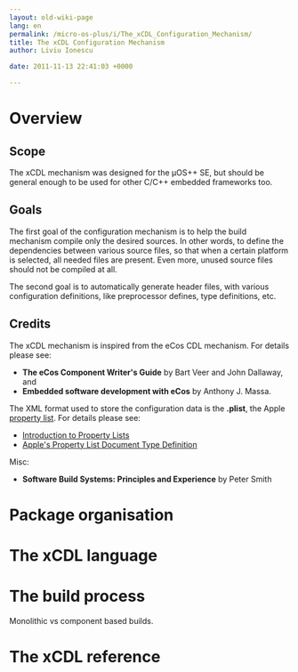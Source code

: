 ```yaml
---
layout: old-wiki-page
lang: en
permalink: /micro-os-plus/i/The_xCDL_Configuration_Mechanism/
title: The xCDL Configuration Mechanism
author: Liviu Ionescu

date: 2011-11-13 22:41:03 +0000

---
```


Overview
========

Scope
-----

The xCDL mechanism was designed for the µOS++ SE, but should be general enough to be used for other C/C++ embedded frameworks too.

Goals
-----

The first goal of the configuration mechanism is to help the build mechanism compile only the desired sources. In other words, to define the dependencies between various source files, so that when a certain platform is selected, all needed files are present. Even more, unused source files should not be compiled at all.

The second goal is to automatically generate header files, with various configuration definitions, like preprocessor defines, type definitions, etc.

Credits
-------

The xCDL mechanism is inspired from the eCos CDL mechanism. For details please see:

-   **The eCos Component Writer's Guide** by Bart Veer and John Dallaway, and
-   **Embedded software development with eCos** by Anthony J. Massa.

The XML format used to store the configuration data is the **.plist**, the Apple [property list](http://en.wikipedia.org/wiki/Property_list). For details please see:

-   [Introduction to Property Lists](https://developer.apple.com/library/archive/documentation/Cocoa/Conceptual/PropertyLists/Introduction/Introduction.html)
-   [Apple's Property List Document Type Definition](http://www.apple.com/DTDs/PropertyList-1.0.dtd)

Misc:

-   **Software Build Systems: Principles and Experience** by Peter Smith

Package organisation
====================

The xCDL language
=================

The build process
=================

Monolithic vs component based builds.

The xCDL reference
==================

